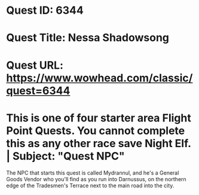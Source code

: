 # Quest ID: 6344
# Quest Title: Nessa Shadowsong
# Quest URL: https://www.wowhead.com/classic/quest=6344
# This is one of four starter area Flight Point Quests. You cannot complete this as any other race save Night Elf. | Subject: "Quest NPC"
The NPC that starts this quest is called Mydrannul, and he's a General Goods Vendor who you'll find as you run into Darnussus, on the northern edge of the Tradesmen's Terrace next to the main road into the city.